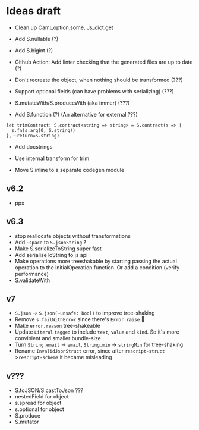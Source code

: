 # Ideas draft

- Clean up Caml_option.some, Js_dict.get

- Add S.nullable (?)

- Add S.bigint (?)

- Github Action: Add linter checking that the generated files are up to date (?)

- Don't recreate the object, when nothing should be transformed (???)

- Support optional fields (can have problems with serializing) (???)

- S.mutateWith/S.produceWith (aka immer) (???)

- Add S.function (?) (An alternative for external ???)

```
let trimContract: S.contract<string => string> = S.contract(s => {
  s.fn(s.arg(0, S.string))
}, ~return=S.string)
```

- Add docstrings

- Use internal transform for trim

- Move S.inline to a separate codegen module

## v6.2

- ppx

## v6.3

- stop reallocate objects without transformations
- Add `~space` to `S.jsonString` ?
- Make S.serializeToString super fast
- Add serialiseToString to js api
- Make operations more treeshakable by starting passing the actual operation to the initialOperation function. Or add a condition (verify performance)
- S.validateWith

## v7

- `S.json` -> `S.json(~unsafe: bool)` to improve tree-shaking
- Remove `s.failWithError` since there's `Error.raise` 🤔
- Make `error.reason` tree-shakeable
- Update `Literal` `tagged` to include `text`, `value` and `kind`. So it's more convinient and smaller bundle-size
- Turn `String.email` -> `email`, `String.min` -> `stringMin` for tree-shaking
- Rename `InvalidJsonStruct` error, since after `rescript-struct`->`rescript-schema` it became misleading

## v???

- S.toJSON/S.castToJson ???
- nestedField for object
- s.spread for object
- s.optional for object
- S.produce
- S.mutator
